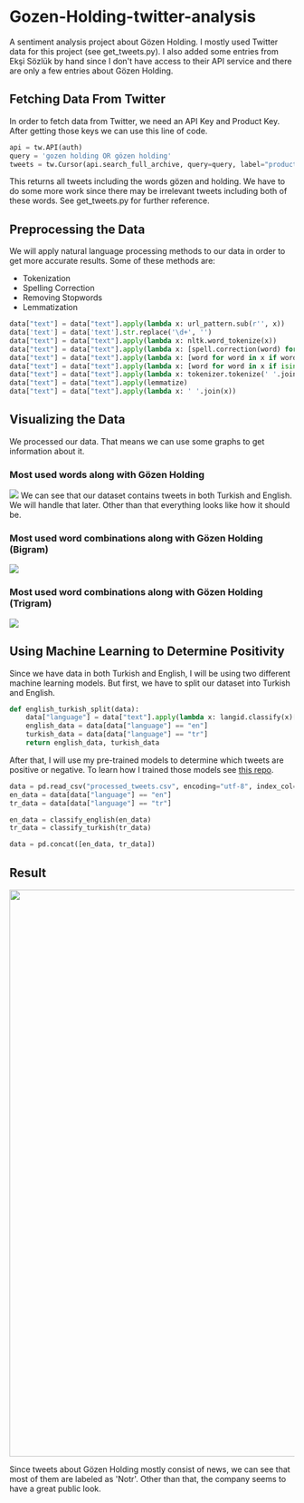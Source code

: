 # Gozen-Holding-twitter-analysis
A sentiment analysis project about Gözen Holding.
I mostly used Twitter data for this project (see get_tweets.py). I also added some entries from Ekşi Sözlük by hand since I don't have access to their API service and there are only a few entries about Gözen Holding.

## Fetching Data From Twitter
In order to fetch data from Twitter, we need an API Key and Product Key. After getting those keys we can use this line of code.
```python
api = tw.API(auth)
query = 'gozen holding OR gözen holding'
tweets = tw.Cursor(api.search_full_archive, query=query, label="productMindful").items(10000)
```
This returns all tweets including the words gözen and holding. We have to do some more work since there may be irrelevant tweets including both of these words. See get_tweets.py for further reference.

## Preprocessing the Data
We will apply natural language processing methods to our data in order to get more accurate results. Some of these methods are:
* Tokenization
* Spelling Correction
* Removing Stopwords
* Lemmatization
```python
data["text"] = data["text"].apply(lambda x: url_pattern.sub(r'', x))
data['text'] = data['text'].str.replace('\d+', '')
data["text"] = data["text"].apply(lambda x: nltk.word_tokenize(x))
data["text"] = data["text"].apply(lambda x: [spell.correction(word) for word in x])
data["text"] = data["text"].apply(lambda x: [word for word in x if word not in stop_words])
data["text"] = data["text"].apply(lambda x: [word for word in x if isinstance(word, str)])
data["text"] = data["text"].apply(lambda x: tokenizer.tokenize(' '.join(x)))
data["text"] = data["text"].apply(lemmatize)
data["text"] = data["text"].apply(lambda x: ' '.join(x))
```

## Visualizing the Data
We processed our data. That means we can use some graphs to get information about it.

### Most used words along with Gözen Holding
![](https://i.imgur.com/w3fBJFP.png)
We can see that our dataset contains tweets in both Turkish and English. We will handle that later. Other than that everything looks like how it should be.

### Most used word combinations along with Gözen Holding (Bigram)
![](https://i.imgur.com/vyNY5if.png)

### Most used word combinations along with Gözen Holding (Trigram)
![](https://i.imgur.com/R38z0PY.png)


## Using Machine Learning to Determine Positivity
Since we have data in both Turkish and English, I will be using two different machine learning models. But first, we have to split our dataset into Turkish and English.

```python
def english_turkish_split(data):
    data["language"] = data["text"].apply(lambda x: langid.classify(x)[0])
    english_data = data[data["language"] == "en"]
    turkish_data = data[data["language"] == "tr"]
    return english_data, turkish_data
```
After that, I will use my pre-trained models to determine which tweets are positive or negative. To learn how I trained those models see [this repo](https://github.com/C4MCI/Turkish-twitter-politician-analysis).

```python
data = pd.read_csv("processed_tweets.csv", encoding="utf-8", index_col="id")
en_data = data[data["language"] == "en"]
tr_data = data[data["language"] == "tr"]

en_data = classify_english(en_data)
tr_data = classify_turkish(tr_data)

data = pd.concat([en_data, tr_data])
```

## Result
<img src="https://i.imgur.com/orgkuXC.png" width="1000">


Since tweets about Gözen Holding mostly consist of news, we can see that most of them are labeled as 'Notr'. Other than that, the company seems to have a great public look.




